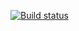 [![Build status](https://ci.appveyor.com/api/projects/status/3i1cfcfyroq92og3?svg=true)](https://ci.appveyor.com/project/KozlovskyS/hw-autotest-2-3-postman-echo)
